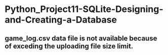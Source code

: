 # Python_Project11-SQLite-Designing-and-Creating-a-Database

## game_log.csv data file is not available because of exceding the uploading file size limit.
